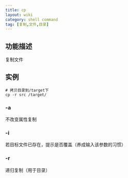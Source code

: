 ```yaml
---
title: cp
layout: wiki
category: shell command
tag: [复制,文件,目录]
---
```


## 功能描述

复制文件

## 实例

~~~
# 拷贝目录到/target下
cp -r src /target/
~~~

### -a

不改变属性复制

### -i

若目标文件已存在，提示是否覆盖（养成输入该参数的习惯）

### -r

递归复制（用于目录）
